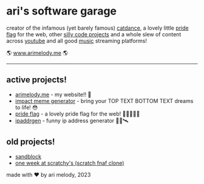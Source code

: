 # ari's software garage

creator of the infamous (yet barely famous) [catdance](https://catdance.xyz), a lovely little [pride flag](https://github.com/mellodoot/prideflag) for the web, other [silly code projects](https://github.com/mellodoot?tab=repositories) and a whole slew of content across [youtube](https://youtube.com/mellodoot) and all good [music](https://arimelody.me/music) streaming platforms! 

🌎 www.arimelody.me 🌎

---

## active projects!
- [arimelody.me](https://github.com/mellodoot/arimelody.me) - my website!! 💫
- [impact meme generator](https://github.com/mellodoot/impact-meme-generator) - bring your TOP TEXT BOTTOM TEXT dreams to life! 😳
- [pride flag](https://github.com/mellodoot/prideflag) - a lovely pride flag for the web! 🏳️‍🌈🏳️‍⚧️💖
- [ipaddrgen](https://github.com/mellodoot/ipaddrgen) - funny ip address generator 👩‍💻🛰️

## old projects!
- [sandblock](https://github.com/mellodoot/sandblock)
- [one week at scratchy's (scratch fnaf clone)](https://drive.google.com/drive/folders/11uusTsXxFeuCs9FWXo7qV1Mk3bYxALG-)

made with ❤️ by ari melody, 2023
